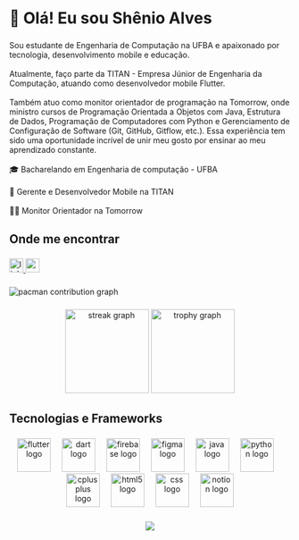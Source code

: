 <h1 align="start">👋 Olá! Eu sou Shênio Alves</h1>
 
###

<p align="left">Sou estudante de Engenharia de Computação na UFBA e apaixonado por tecnologia, desenvolvimento mobile e educação.<br><br>Atualmente, faço parte da TITAN - Empresa Júnior de Engenharia da Computação, atuando como desenvolvedor mobile Flutter.<br><br>Também atuo como monitor orientador de programação na Tomorrow, onde ministro cursos de Programação Orientada a Objetos com Java, Estrutura de Dados, Programação de Computadores com Python e Gerenciamento de Configuração de Software (Git, GitHub, Gitflow, etc.). Essa experiência tem sido uma oportunidade incrível de unir meu gosto por ensinar ao meu aprendizado constante.<br><br>🎓 Bacharelando em Engenharia de computação - UFBA<br><br>📱 Gerente e Desenvolvedor Mobile na TITAN<br><br>🧑‍🏫 Monitor Orientador na Tomorrow</p>

###

<h2 align="left">Onde me encontrar</h2>

###

<div align="start">
  <a href="https://linkedin.com/in/shenioalves" target="_blank">
    <img src="https://img.shields.io/static/v1?message=LinkedIn&logo=linkedin&label=&color=0077B5&logoColor=white&labelColor=&style=for-the-badge" height="25" alt="linkedin logo"  />
  </a>
  <a href="shenioalvesjgs@gmail.com" target="_blank">
    <img src="https://img.shields.io/static/v1?message=Gmail&logo=gmail&label=&color=D14836&logoColor=white&labelColor=&style=for-the-badge" height="25" alt="gmail logo"  />
  </a>
</div>


###

<picture>
  <source media="(prefers-color-scheme: dark)" srcset="https://raw.githubusercontent.com/shenioalves/shenioalves/output/pacman-contribution-graph-dark.svg">
  <source media="(prefers-color-scheme: light)" srcset="https://raw.githubusercontent.com/shenioalves/shenioalves/output/pacman-contribution-graph.svg">
  <img alt="pacman contribution graph" src="https://raw.githubusercontent.com/shenioalves/shenioalves/output/pacman-contribution-graph.svg">
</picture>

###

<div align="center">
  <img src="https://streak-stats.demolab.com?user=shenioalves&locale=en&mode=daily&theme=dracula&hide_border=false&border_radius=5&order=3" height="150" alt="streak graph"  />
  <img src="https://github-profile-trophy.vercel.app?username=shenioalves&theme=dracula&column=-1&row=1&margin-w=8&margin-h=8&no-bg=false&no-frame=false&order=4" height="150" alt="trophy graph"  />
</div>

###

<h2 align="left">Tecnologias e Frameworks</h2>

###

<div align="center">
  <img src="https://cdn.jsdelivr.net/gh/devicons/devicon/icons/flutter/flutter-original.svg" height="60" alt="flutter logo"  />
  <img width="12" />
  <img src="https://cdn.jsdelivr.net/gh/devicons/devicon/icons/dart/dart-original.svg" height="60" alt="dart logo"  />
  <img width="12" />
  <img src="https://cdn.jsdelivr.net/gh/devicons/devicon/icons/firebase/firebase-plain.svg" height="60" alt="firebase logo"  />
  <img width="12" />
  <img src="https://cdn.jsdelivr.net/gh/devicons/devicon/icons/figma/figma-original.svg" height="60" alt="figma logo"  />
  <img width="12" />
  <img src="https://cdn.jsdelivr.net/gh/devicons/devicon/icons/java/java-original.svg" height="60" alt="java logo"  />
  <img width="12" />
  <img src="https://skillicons.dev/icons?i=py" height="60" alt="python logo"  />
  <img width="12" />
  <img src="https://cdn.jsdelivr.net/gh/devicons/devicon/icons/cplusplus/cplusplus-original.svg" height="60" alt="cplusplus logo"  />
  <img width="12" />
  <img src="https://cdn.jsdelivr.net/gh/devicons/devicon/icons/html5/html5-original.svg" height="60" alt="html5 logo"  />
  <img width="12" />
  <img src="https://cdn.jsdelivr.net/gh/devicons/devicon/icons/css3/css3-original.svg" height="60" alt="css logo"  />
  <img width="12" />
  <img src="https://cdn.jsdelivr.net/gh/devicons/devicon/icons/notion/notion-original.svg" height="60" alt="notion logo"  />
</div>

###

<div align="center">
  <img src="https://visitor-badge.laobi.icu/badge?page_id=shenioalves.shenioalves&"  />
</div>

###
